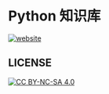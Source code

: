 # Python 知识库

[![website][website-image]][website-href]

[website-image]: https://img.shields.io/website-up-down-green-red/https/githome.io/python/.svg
[website-href]: https://githome.io/python/

## LICENSE

[![CC BY-NC-SA 4.0](https://licensebuttons.net/l/by-nc-sa/4.0/88x31.png)](LICENSE)

